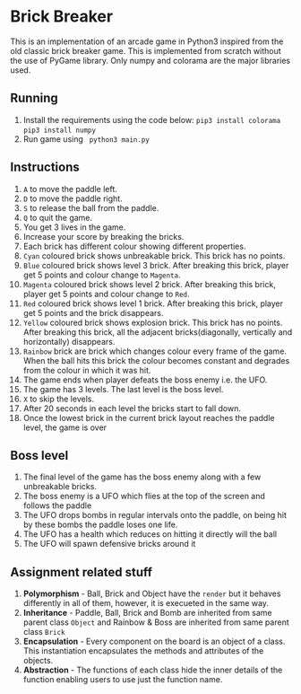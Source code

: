 # Brick Breaker

This is an implementation of an arcade game in Python3 inspired from the old classic brick breaker game. This is implemented from scratch without the use of PyGame library. Only numpy and colorama are the major libraries used. 

## Running
1. Install the requirements using the code below:
 `pip3 install colorama`
 `pip3 install numpy`
2. Run game using
` python3 main.py`

## Instructions

1. `A` to move the paddle left.
2. `D` to move the paddle right.
3. `S` to release the ball from the paddle.
4. `Q` to quit the game.
5. You get 3 lives in the game.
6. Increase your score by breaking the bricks.
7. Each brick has different colour showing different properties.
8. `Cyan` coloured brick shows unbreakable brick. This brick has no points.
9. `Blue` coloured brick shows level 3 brick. After breaking this brick, player get 5 points and colour change to `Magenta`.
10. `Magenta` coloured brick shows level 2 brick. After breaking this brick, player get 5 points and colour change to `Red`.
11. `Red` coloured brick shows level 1 brick. After breaking this brick, player get 5 points and the brick disappears.
12. `Yellow` coloured brick shows explosion brick. This brick has no points. After breaking this brick, all the adjacent bricks(diagonally, vertically and horizontally) disappears.
13. `Rainbow` brick are brick which changes colour every frame of the game. When the ball hits this brick the colour becomes constant and degrades from the colour in which it was hit.
14. The game ends when player defeats the boss enemy i.e. the UFO.
15. The game has 3 levels. The last level is the boss level.
16. `X` to skip the levels.
17. After 20 seconds in each level the bricks start to fall down.
18. Once the lowest brick in the current brick layout reaches the paddle level, the game is over

## Boss level
1. The final level of the game has the boss enemy along with a few unbreakable bricks.
2. The boss enemy is a UFO which flies at the top of the screen and follows the paddle
3. The UFO drops bombs in regular intervals onto the paddle, on being hit by these bombs the paddle loses one life.
4. The UFO has a health which reduces on hitting it directly will the ball 
5. The UFO will spawn defensive bricks around it

## Assignment related stuff

1. **Polymorphism** - Ball, Brick and Object have the `render` but it behaves differently in all of them, however, it is execueted in the same way.
2. **Inheritance** - Paddle, Ball, Brick and Bomb are inherited from same parent class `Object` and Rainbow & Boss are inherited from same parent class `Brick`
3. **Encapsulation** - Every component on the board is an object of a class. This instantiation encapsulates the methods and attributes of the objects.
4. **Abstraction** - The functions of each class hide the inner details of the function enabling users to use just the function name.



